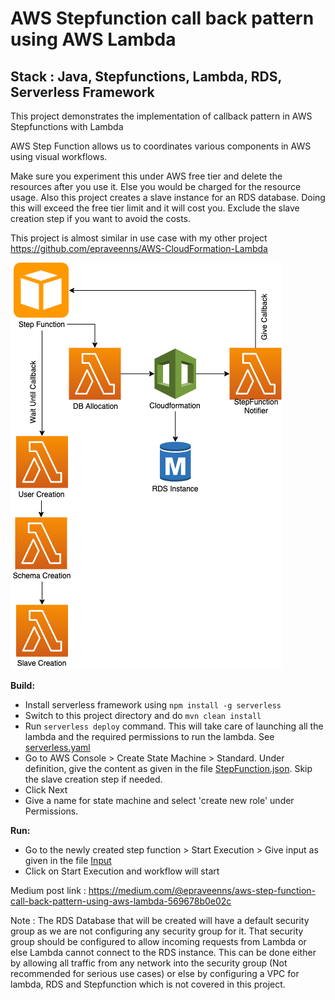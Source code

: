 # AWS Stepfunction call back pattern using AWS Lambda

## Stack : Java, Stepfunctions, Lambda, RDS, Serverless Framework


This project demonstrates the implementation of callback pattern in AWS Stepfunctions with Lambda


AWS Step Function allows us to coordinates various components in AWS using visual workflows.

Make sure you experiment this under AWS free tier and delete the resources after you use it. Else you would be charged for the resource usage.
Also this project creates a slave instance for an RDS database. Doing this will exceed the free tier limit and it will cost you. Exclude the slave creation step if you want to avoid the costs.

This project is almost similar in use case with my other project https://github.com/epraveenns/AWS-CloudFormation-Lambda

![Flow](drawings/Flow.png)

**Build:**
- Install serverless framework using `npm install -g serverless`
- Switch to this project directory and do `mvn clean install`
- Run `serverless deploy` command. This will take care of launching all the lambda and the required permissions to run the lambda. See [serverless.yaml](serverless.yaml)
- Go to AWS Console > Create State Machine > Standard. Under definition, give the content as given in the file [StepFunction.json](src/resources/StepFunction,json). Skip the slave creation step if needed.
- Click Next
- Give a name for state machine and select 'create new role' under Permissions.

**Run:**
- Go to the newly created step function > Start Execution > Give input as given in the file [Input](src/resources/SampleStepfunctionInput.json)
- Click on Start Execution and workflow will start

Medium post link : https://medium.com/@epraveenns/aws-step-function-call-back-pattern-using-aws-lambda-569678b0e02c

Note : The RDS Database that will be created will have a default security group as we are not configuring any security group for it. That security group should be configured to allow incoming requests from Lambda or else Lambda cannot connect to the RDS instance.
This can be done either by allowing all traffic from any network into the security group (Not recommended for serious use cases) or else by configuring a VPC for lambda, RDS and Stepfunction which is not covered in this project.